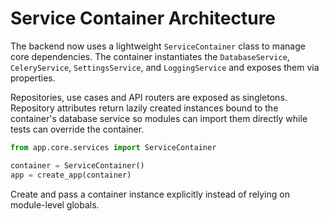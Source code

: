 # Service Container Architecture

The backend now uses a lightweight `ServiceContainer` class to manage core dependencies. The container instantiates the `DatabaseService`, `CeleryService`, `SettingsService`, and `LoggingService` and exposes them via properties.

Repositories, use cases and API routers are exposed as singletons. Repository attributes return lazily created instances bound to the container's database service so modules can import them directly while tests can override the container.

```python
from app.core.services import ServiceContainer

container = ServiceContainer()
app = create_app(container)
```

Create and pass a container instance explicitly instead of relying on module-level globals.
